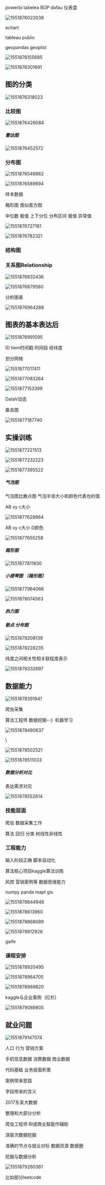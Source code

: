 

powerbi tabelea  BOP dafau  仪表盘



![1551876022038](C:\Users\PowerDg\AppData\Roaming\Typora\typora-user-images\1551876022038.png)





echart



tableau public 







geopandas  geoplist  

![1551876155685](C:\Users\PowerDg\AppData\Roaming\Typora\typora-user-images\1551876155685.png)





![1551876301691](C:\Users\PowerDg\AppData\Roaming\Typora\typora-user-images\1551876301691.png)





## 图的分类



![1551876318023](C:\Users\PowerDg\AppData\Roaming\Typora\typora-user-images\1551876318023.png)









### 比较图



![1551876426084](C:\Users\PowerDg\AppData\Roaming\Typora\typora-user-images\1551876426084.png)



##### 雷达图

![1551876452572](C:\Users\PowerDg\AppData\Roaming\Typora\typora-user-images\1551876452572.png)





### 分布图





![1551876546862](C:\Users\PowerDg\AppData\Roaming\Typora\typora-user-images\1551876546862.png)



![1551876589694](C:\Users\PowerDg\AppData\Roaming\Typora\typora-user-images\1551876589694.png)



样本数据

箱形图 类似直方图

中位数 极值 上下分位 分布区间  极值  异常值

![1551876727161](C:\Users\PowerDg\AppData\Roaming\Typora\typora-user-images\1551876727161.png)



![1551876782321](C:\Users\PowerDg\AppData\Roaming\Typora\typora-user-images\1551876782321.png)





### 结构图





### 关系图Relationship

![1551876832436](C:\Users\PowerDg\AppData\Roaming\Typora\typora-user-images\1551876832436.png)

![1551876879580](C:\Users\PowerDg\AppData\Roaming\Typora\typora-user-images\1551876879580.png)







分析图表



![1551876964288](C:\Users\PowerDg\AppData\Roaming\Typora\typora-user-images\1551876964288.png)







## 图表的基本表达后

![1551876991095](C:\Users\PowerDg\AppData\Roaming\Typora\typora-user-images\1551876991095.png)







ID tiem时间戳     时间段  经纬度 

划分网格

![1551877017411](C:\Users\PowerDg\AppData\Roaming\Typora\typora-user-images\1551877017411.png)







![1551877083264](C:\Users\PowerDg\AppData\Roaming\Typora\typora-user-images\1551877083264.png)



![1551877153399](C:\Users\PowerDg\AppData\Roaming\Typora\typora-user-images\1551877153399.png)





DataV动态

桑吉图

![1551877187740](C:\Users\PowerDg\AppData\Roaming\Typora\typora-user-images\1551877187740.png)







## 实操训练

![1551877221513](C:\Users\PowerDg\AppData\Roaming\Typora\typora-user-images\1551877221513.png)





![1551877232223](C:\Users\PowerDg\AppData\Roaming\Typora\typora-user-images\1551877232223.png)









![1551877395522](C:\Users\PowerDg\AppData\Roaming\Typora\typora-user-images\1551877395522.png)



##### 气泡图

气泡图比散点图  气泡半径大小和颜色代表也的值



AB xy  c大小

![1551877628664](C:\Users\PowerDg\AppData\Roaming\Typora\typora-user-images\1551877628664.png)

AB xy  c大小  D颜色

![1551877655258](C:\Users\PowerDg\AppData\Roaming\Typora\typora-user-images\1551877655258.png)







##### 箱形图

![1551877811830](C:\Users\PowerDg\AppData\Roaming\Typora\typora-user-images\1551877811830.png)





##### 小提琴图 （箱形图）



![1551877964066](C:\Users\PowerDg\AppData\Roaming\Typora\typora-user-images\1551877964066.png)

![1551878074563](C:\Users\PowerDg\AppData\Roaming\Typora\typora-user-images\1551878074563.png)









##### 热力图



##### 散点 分布图





![1551878208139](C:\Users\PowerDg\AppData\Roaming\Typora\typora-user-images\1551878208139.png)



![1551878228235](C:\Users\PowerDg\AppData\Roaming\Typora\typora-user-images\1551878228235.png)



纬度之间相关性相关联程度表示





![1551878332697](C:\Users\PowerDg\AppData\Roaming\Typora\typora-user-images\1551878332697.png)









## 数据能力





![1551878391941](C:\Users\PowerDg\AppData\Roaming\Typora\typora-user-images\1551878391941.png)



爬虫采集

算法工程师	数据挖掘--》机器学习





![1551878480637](C:\Users\PowerDg\AppData\Roaming\Typora\typora-user-images\1551878480637.png)

\

![1551878502521](C:\Users\PowerDg\AppData\Roaming\Typora\typora-user-images\1551878502521.png)





![1551878511033](C:\Users\PowerDg\AppData\Roaming\Typora\typora-user-images\1551878511033.png)





#####  数据分析对比



表达需求对应



![1551878552614](C:\Users\PowerDg\AppData\Roaming\Typora\typora-user-images\1551878552614.png)





### 技能层面

爬虫	数据采集工作

算法	回归 	分类	树线性非线性

### 工程能力

输入阶段正确	脚本自动化

算法核心项目kaggle算法训练

风控	营销案例等	数据思维能力



numpy  panda   mapt	gis



![1551878844948](C:\Users\PowerDg\AppData\Roaming\Typora\typora-user-images\1551878844948.png)









![1551878613960](C:\Users\PowerDg\AppData\Roaming\Typora\typora-user-images\1551878613960.png)









![1551878868089](C:\Users\PowerDg\AppData\Roaming\Typora\typora-user-images\1551878868089.png)





![1551878912926](C:\Users\PowerDg\AppData\Roaming\Typora\typora-user-images\1551878912926.png)



gaife

### 课程安排

![1551878920495](C:\Users\PowerDg\AppData\Roaming\Typora\typora-user-images\1551878920495.png)





![1551878964705](C:\Users\PowerDg\AppData\Roaming\Typora\typora-user-images\1551878964705.png)







![1551878989820](C:\Users\PowerDg\AppData\Roaming\Typora\typora-user-images\1551878989820.png)



kaggle与企业案例｛红杉｝









![1551879089805](C:\Users\PowerDg\AppData\Roaming\Typora\typora-user-images\1551879089805.png)







## 就业问题



![1551879147074](C:\Users\PowerDg\AppData\Roaming\Typora\typora-user-images\1551879147074.png)









人口 行为	营销方案

手机信息数据		消费数据		商业数据

代码基础	业务层面积累

案例带来思路



字段带来的含义



2017东吴大数据

整理和大部分分析

爬虫工程师	BI或商业智能作辅助

深层次数据挖掘

准确的节点与就业对标	数据资源	数据圈



挖掘与数据分析









![1551879260361](C:\Users\PowerDg\AppData\Roaming\Typora\typora-user-images\1551879260361.png)





比如部分leetcode